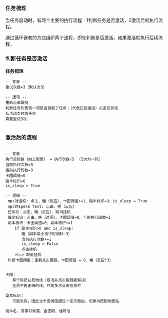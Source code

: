 
   
### 任务梳理

 当任务启动时，有两个主要的执行流程：1判断任务是否激活，2激活后的执行流程。

 通过循环嵌套的方式组织两个流程，即先判断是否激活，如果激活就执行后续流程。


### 判断任务是否激活


**任务梳理**

```text
-- 变量 --
重试次数=3（默认为3）

-- 逻辑 --
重新点击跟随
判断任务列表第一项是否领取了任务：（代表已经激活）点击任务栏
从活动页领取任务
需要重试3次
   
```


### 激活后的流程

```text

-- 变量 --
执行总轮数（向上取整） = 执行次数/5  (5次为一轮)
当前执行次数=0
当前执行轮数=0
卡图阈值=0
副本标识=0
is_sleep = True

-- 逻辑 --
 npc对话框: 点击、睡（反应）、卡图阈值+=1、副本标识=0、is_sleep = True
 npc的speak text: 点击、睡（反应）
 任务栏：点击、睡（反应）、取消挂机
 继续标识：点击、睡（过图）、卡图阈值=0、当前执行轮数+1
 副本标识：卡图阈值=0、副本标识+=1
    if 副本标识>0 and is_sleep:
       睡（副本最小执行时间秒-3）
       当前执行次数+=1
       is_sleep = False
       点击挂机
    else 取消挂机
 判断卡图阈值：重新点击跟随、卡图阈值 = 0、睡（反应*3）


卡图：
   某个队员在其他线（取消并点击跟随能解决）
   全员不再正确的线，只能多次点击任务栏
   
副本标识：
   可能失败，因此当卡图阈值超过一定次数后，切换为匹配地图名
   
副本名：蒲家村角落、金銮殿、蛙鸣池
 
```
   


